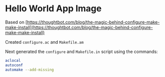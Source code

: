 # Hello World App Image

Based on [https://thoughtbot.com/blog/the-magic-behind-configure-make-make-install](https://thoughtbot.com/blog/the-magic-behind-configure-make-make-install)

Created `configure.ac` and `Makefile.am`

Next generated the `configure` and `Makefile.in` script using the commands:

```bash
aclocal
autoconf
automake --add-missing
```

